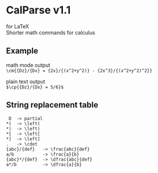# CalParse v1.1
for LaTeX  
Shorter math commands for calculus  

Example
------------------------------
math mode output  
`\cm{{Dz}/{Dx} = {2x}/{(x^2+y^2)} - {2x^3}/{(x^2+y^2)^2}}` 

plain text output  
`$\cp{{Dz}/{Dx} = 5/6}$`  

String replacement table
-------------------------------
```
 D  -> partial  
*(  -> \left(  
*)  -> \left)  
*[  -> \left[  
*]  -> \left]  
.   -> \cdot
{abc}/{def}   -> \frac{abc}{def}  
a/b           -> \frac{a}{b}  
{abc}*/{def}  -> \dfrac{abc}{def}  
a*/b          -> \dfrac{a}{b}  
```
